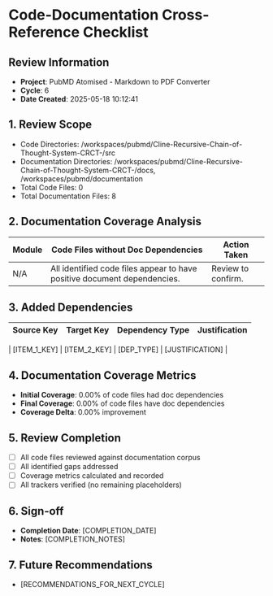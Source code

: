 
# Code-Documentation Cross-Reference Checklist

## Review Information
- **Project**: PubMD Atomised - Markdown to PDF Converter
- **Cycle**: 6
- **Date Created**: 2025-05-18 10:12:41

## 1. Review Scope
- Code Directories: /workspaces/pubmd/Cline-Recursive-Chain-of-Thought-System-CRCT-/src
- Documentation Directories: /workspaces/pubmd/Cline-Recursive-Chain-of-Thought-System-CRCT-/docs, /workspaces/pubmd/documentation
- Total Code Files: 0
- Total Documentation Files: 8

## 2. Documentation Coverage Analysis
| Module        | Code Files without Doc Dependencies | Action Taken |
|---------------|-----------------------------------|--------------|
| N/A | All identified code files appear to have positive document dependencies. | Review to confirm. |

## 3. Added Dependencies
| Source Key | Target Key | Dependency Type | Justification |
|------------|------------|-----------------|---------------|
<!-- ADDED_DEPENDENCIES_TABLE_START -->
| [ITEM_1_KEY] | [ITEM_2_KEY]  | [DEP_TYPE]      | [JUSTIFICATION] |
<!-- ADDED_DEPENDENCIES_TABLE_END -->

## 4. Documentation Coverage Metrics
- **Initial Coverage**: 0.00% of code files had doc dependencies
- **Final Coverage**: 0.00% of code files have doc dependencies
- **Coverage Delta**: 0.00% improvement

## 5. Review Completion
- [ ] All code files reviewed against documentation corpus
- [ ] All identified gaps addressed
- [ ] Coverage metrics calculated and recorded
- [ ] All trackers verified (no remaining placeholders)

## 6. Sign-off
- **Completion Date**: [COMPLETION_DATE]
- **Notes**: [COMPLETION_NOTES]

## 7. Future Recommendations
- [RECOMMENDATIONS_FOR_NEXT_CYCLE]
